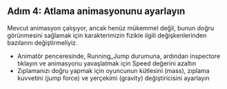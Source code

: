 ## Adım 4: Atlama animasyonunu ayarlayın
Mevcut animasyon çalışıyor, ancak henüz mükemmel değil, bunun doğru görünmesini sağlamak için karakterimizin fizikle ilgili değişkenlerinden bazılarını değiştirmeliyiz.
 
- Animatör penceresinde, Running_Jump durumuna, ardından inspectore tıklayın ve animasyonu yavaşlatmak için Speed değerini azaltın
- Zıplamanızı doğru yapmak için oyuncunun kütlesini (mass), zıplama kuvvetini (jump force) ve yerçekimi (gravity) değiştiricisini ayarlayın
